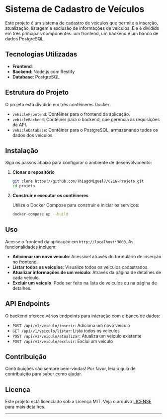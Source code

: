 
# Sistema de Cadastro de Veículos

Este projeto é um sistema de cadastro de veículos que permite a inserção, atualização, listagem e exclusão de informações de veículos. Ele é dividido em três principais componentes: um frontend, um backend e um banco de dados PostgreSQL.

## Tecnologias Utilizadas

- **Frontend**: 
- **Backend**: Node.js com Restify
- **Database**: PostgreSQL

## Estrutura do Projeto

O projeto está dividido em três contêineres Docker:

- `vehicleFrontend`: Contêiner para o frontend da aplicação.
- `vehicleBackend`: Contêiner para o backend, que gerencia as requisições da API.
- `vehicleDatabase`: Contêiner para o PostgreSQL, armazenando todos os dados dos veiculos.

## Instalação

Siga os passos abaixo para configurar o ambiente de desenvolvimento:

1. **Clonar o repositório**

   ```bash
   git clone https://github.com/ThiagoMiguel7/C216-Projeto.git
   cd projeto
   ```

2. **Construir e executar os contêineres**

   Utilize o Docker Compose para construir e iniciar os serviços:

   ```bash
   docker-compose up --build
   ```

## Uso

Acesse o frontend da aplicação em `http://localhost:3000`. As funcionalidades incluem:

- **Adicionar um novo veiculo**: Acessível através do formulário de inserção no frontend.
- **Listar todos os veiculos**: Visualize todos os veiculos cadastrados.
- **Atualizar informações de um veiculo**: Através da página de detalhes de cada veiculo.
- **Excluir um veiculo**: Pode ser feito na lista de veiculos ou na página de detalhes.

## API Endpoints

O backend oferece vários endpoints para interação com o banco de dados:

- `POST /api/v1/veiculo/inserir`: Adiciona um novo veiculo
- `GET /api/v1/veiculo/listar`: Lista todos os veiculos
- `POST /api/v1/veiculo/atualizar`: Atualiza um veiculo existente
- `POST /api/v1/veiculo/excluir`: Exclui um veiculo

## Contribuição

Contribuições são sempre bem-vindas! Por favor, leia o guia de contribuição para saber como ajudar.

## Licença

Este projeto está licenciado sob a Licença MIT. Veja o arquivo [LICENSE](LICENSE) para mais detalhes.

---

